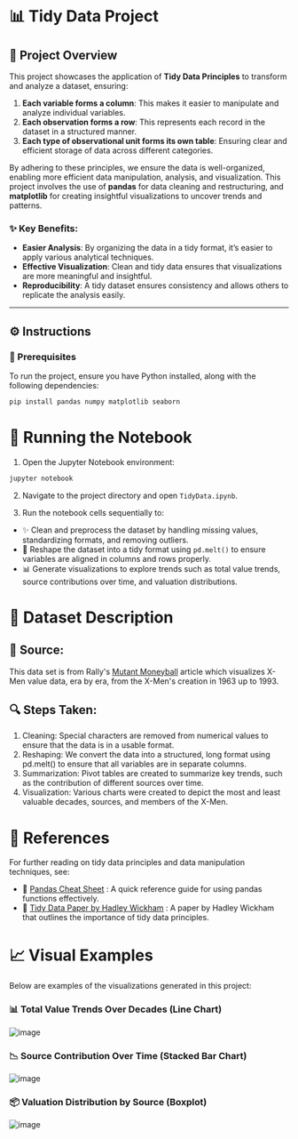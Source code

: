 # 📊 Tidy Data Project

## 📌 Project Overview
This project showcases the application of **Tidy Data Principles** to transform and analyze a dataset, ensuring:

1. **Each variable forms a column**: This makes it easier to manipulate and analyze individual variables.
2. **Each observation forms a row**: This represents each record in the dataset in a structured manner.
3. **Each type of observational unit forms its own table**: Ensuring clear and efficient storage of data across different categories.

By adhering to these principles, we ensure the data is well-organized, enabling more efficient data manipulation, analysis, and visualization. This project involves the use of **pandas** for data cleaning and restructuring, and **matplotlib** for creating insightful visualizations to uncover trends and patterns.

### ✨ Key Benefits:
- **Easier Analysis**: By organizing the data in a tidy format, it’s easier to apply various analytical techniques.
- **Effective Visualization**: Clean and tidy data ensures that visualizations are more meaningful and insightful.
- **Reproducibility**: A tidy dataset ensures consistency and allows others to replicate the analysis easily.

---

## ⚙️ Instructions

### 🔧 Prerequisites
To run the project, ensure you have Python installed, along with the following dependencies:

```bash
pip install pandas numpy matplotlib seaborn
```

# 🚀 Running the Notebook

1. Open the Jupyter Notebook environment:

```bash
jupyter notebook
```
2. Navigate to the project directory and open `TidyData.ipynb`.

3. Run the notebook cells sequentially to:

- ✨ Clean and preprocess the dataset by handling missing values, standardizing formats, and removing outliers.
- 🔄 Reshape the dataset into a tidy format using `pd.melt()` to ensure variables are aligned in columns and rows properly.
- 📊 Generate visualizations to explore trends such as total value trends, source contributions over time, and valuation distributions.
  
# 📂 Dataset Description

## 📖 Source: 
This data set is from Rally's [Mutant Moneyball](https://rallyrd.com/mutant-moneyball-a-data-driven-ultimate-x-men/) article which visualizes X-Men value data, era by era, from the X-Men's creation in 1963 up to 1993.

## 🔍 Steps Taken:
1. Cleaning: Special characters are removed from numerical values to ensure that the data is in a usable format.
2. Reshaping: We convert the data into a structured, long format using pd.melt() to ensure that all variables are in separate columns.
3. Summarization: Pivot tables are created to summarize key trends, such as the contribution of different sources over time.
4. Visualization: Various charts were created to depict the most and least valuable decades, sources, and members of the X-Men.
   
# 🔗 References

For further reading on tidy data principles and data manipulation techniques, see:

- 📄 [Pandas Cheat Sheet](https://pandas.pydata.org/Pandas_Cheat_Sheet.pdf) : A quick reference guide for using pandas functions effectively.
- 📑 [Tidy Data Paper by Hadley Wickham](https://vita.had.co.nz/papers/tidy-data.pdf) : A paper by Hadley Wickham that outlines the importance of tidy data principles.

# 📈 Visual Examples

Below are examples of the visualizations generated in this project:

### 📊 Total Value Trends Over Decades (Line Chart)
  
![image](https://github.com/user-attachments/assets/c06c9401-7869-4a18-a18d-5f56ba50b4ad)

### 📉 Source Contribution Over Time (Stacked Bar Chart)
  
![image](https://github.com/user-attachments/assets/6f98da3c-32b5-4369-a097-e78208e31a7d)

### 📦 Valuation Distribution by Source (Boxplot)
  
![image](https://github.com/user-attachments/assets/f4452157-f509-4e42-8148-844c346951a6)

